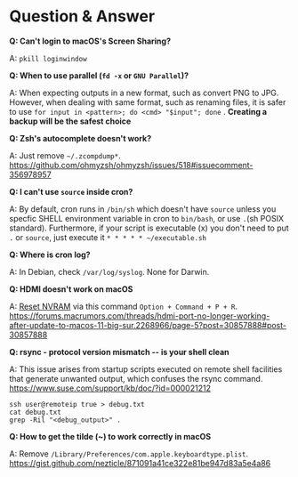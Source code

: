 # Question & Answer

__Q: Can't login to macOS's Screen Sharing?__

A: `pkill loginwindow`

__Q: When to use parallel (`fd -x` or `GNU Parallel`)?__

A: When expecting outputs in a new format, such as convert PNG to JPG. However, when dealing with same format, such as renaming files, it is safer to use `for input in <pattern>; do <cmd> "$input"; done` . __Creating a backup will be the safest choice__

__Q: Zsh's autocomplete doesn't work?__

A: Just remove `~/.zcompdump*`. https://github.com/ohmyzsh/ohmyzsh/issues/518#issuecomment-356978957

__Q: I can't use `source` inside cron?__

A: By default, cron runs in `/bin/sh` which doesn't have `source` unless you specfic SHELL environment variable in cron to `bin/bash`, or use `.`(sh POSIX standard). Furthermore, if your script is executable (x) you don't need to put `.` or `source`, just execute it `* * * * * ~/executable.sh`

__Q: Where is cron log?__

A: In Debian, check `/var/log/syslog`. None for Darwin.

**Q: HDMI doesn't work on macOS**

A: [Reset NVRAM](https://support.apple.com/HT204063) via this command `Option + Command + P + R`. https://forums.macrumors.com/threads/hdmi-port-no-longer-working-after-update-to-macos-11-big-sur.2268966/page-5?post=30857888#post-30857888

**Q: rsync - protocol version mismatch -- is your shell clean**

A: This issue arises from startup scripts executed on remote shell facilities that generate unwanted output, which confuses the rsync command. 
https://www.suse.com/support/kb/doc/?id=000021212
```shell
ssh user@remoteip true > debug.txt
cat debug.txt
grep -Ril "<debug_output>" .
```

**Q: How to get the tilde (~) to work correctly in macOS**

A: Remove `/Library/Preferences/com.apple.keyboardtype.plist`. https://gist.github.com/nezticle/871091a41ce322e81be947d83a5e4a86


